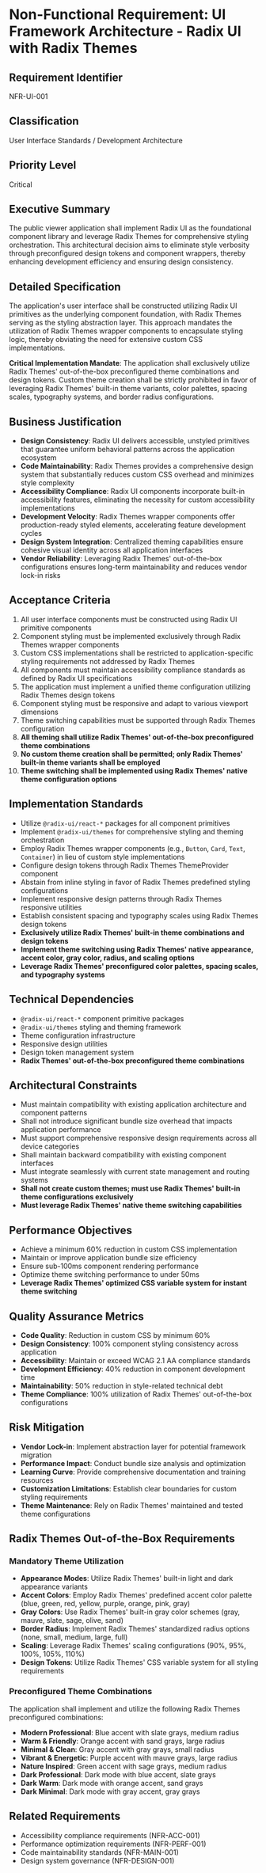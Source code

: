 # Non-Functional Requirement: UI Framework Architecture - Radix UI with Radix Themes

## Requirement Identifier
NFR-UI-001

## Classification
User Interface Standards / Development Architecture

## Priority Level
Critical

## Executive Summary
The public viewer application shall implement Radix UI as the foundational component library and leverage Radix Themes for comprehensive styling orchestration. This architectural decision aims to eliminate style verbosity through preconfigured design tokens and component wrappers, thereby enhancing development efficiency and ensuring design consistency.

## Detailed Specification
The application's user interface shall be constructed utilizing Radix UI primitives as the underlying component foundation, with Radix Themes serving as the styling abstraction layer. This approach mandates the utilization of Radix Themes wrapper components to encapsulate styling logic, thereby obviating the need for extensive custom CSS implementations.

**Critical Implementation Mandate**: The application shall exclusively utilize Radix Themes' out-of-the-box preconfigured theme combinations and design tokens. Custom theme creation shall be strictly prohibited in favor of leveraging Radix Themes' built-in theme variants, color palettes, spacing scales, typography systems, and border radius configurations.

## Business Justification
- **Design Consistency**: Radix UI delivers accessible, unstyled primitives that guarantee uniform behavioral patterns across the application ecosystem
- **Code Maintainability**: Radix Themes provides a comprehensive design system that substantially reduces custom CSS overhead and minimizes style complexity
- **Accessibility Compliance**: Radix UI components incorporate built-in accessibility features, eliminating the necessity for custom accessibility implementations
- **Development Velocity**: Radix Themes wrapper components offer production-ready styled elements, accelerating feature development cycles
- **Design System Integration**: Centralized theming capabilities ensure cohesive visual identity across all application interfaces
- **Vendor Reliability**: Leveraging Radix Themes' out-of-the-box configurations ensures long-term maintainability and reduces vendor lock-in risks

## Acceptance Criteria
1. All user interface components must be constructed using Radix UI primitive components
2. Component styling must be implemented exclusively through Radix Themes wrapper components
3. Custom CSS implementations shall be restricted to application-specific styling requirements not addressed by Radix Themes
4. All components must maintain accessibility compliance standards as defined by Radix UI specifications
5. The application must implement a unified theme configuration utilizing Radix Themes design tokens
6. Component styling must be responsive and adapt to various viewport dimensions
7. Theme switching capabilities must be supported through Radix Themes configuration
8. **All theming shall utilize Radix Themes' out-of-the-box preconfigured theme combinations**
9. **No custom theme creation shall be permitted; only Radix Themes' built-in theme variants shall be employed**
10. **Theme switching shall be implemented using Radix Themes' native theme configuration options**

## Implementation Standards
- Utilize `@radix-ui/react-*` packages for all component primitives
- Implement `@radix-ui/themes` for comprehensive styling and theming orchestration
- Employ Radix Themes wrapper components (e.g., `Button`, `Card`, `Text`, `Container`) in lieu of custom style implementations
- Configure design tokens through Radix Themes ThemeProvider component
- Abstain from inline styling in favor of Radix Themes predefined styling configurations
- Implement responsive design patterns through Radix Themes responsive utilities
- Establish consistent spacing and typography scales using Radix Themes design tokens
- **Exclusively utilize Radix Themes' built-in theme combinations and design tokens**
- **Implement theme switching using Radix Themes' native appearance, accent color, gray color, radius, and scaling options**
- **Leverage Radix Themes' preconfigured color palettes, spacing scales, and typography systems**

## Technical Dependencies
- `@radix-ui/react-*` component primitive packages
- `@radix-ui/themes` styling and theming framework
- Theme configuration infrastructure
- Responsive design utilities
- Design token management system
- **Radix Themes' out-of-the-box preconfigured theme combinations**

## Architectural Constraints
- Must maintain compatibility with existing application architecture and component patterns
- Shall not introduce significant bundle size overhead that impacts application performance
- Must support comprehensive responsive design requirements across all device categories
- Shall maintain backward compatibility with existing component interfaces
- Must integrate seamlessly with current state management and routing systems
- **Shall not create custom themes; must use Radix Themes' built-in theme configurations exclusively**
- **Must leverage Radix Themes' native theme switching capabilities**

## Performance Objectives
- Achieve a minimum 60% reduction in custom CSS implementation
- Maintain or improve application bundle size efficiency
- Ensure sub-100ms component rendering performance
- Optimize theme switching performance to under 50ms
- **Leverage Radix Themes' optimized CSS variable system for instant theme switching**

## Quality Assurance Metrics
- **Code Quality**: Reduction in custom CSS by minimum 60%
- **Design Consistency**: 100% component styling consistency across application
- **Accessibility**: Maintain or exceed WCAG 2.1 AA compliance standards
- **Development Efficiency**: 40% reduction in component development time
- **Maintainability**: 50% reduction in style-related technical debt
- **Theme Compliance**: 100% utilization of Radix Themes' out-of-the-box configurations

## Risk Mitigation
- **Vendor Lock-in**: Implement abstraction layer for potential framework migration
- **Performance Impact**: Conduct bundle size analysis and optimization
- **Learning Curve**: Provide comprehensive documentation and training resources
- **Customization Limitations**: Establish clear boundaries for custom styling requirements
- **Theme Maintenance**: Rely on Radix Themes' maintained and tested theme configurations

## Radix Themes Out-of-the-Box Requirements
### Mandatory Theme Utilization
- **Appearance Modes**: Utilize Radix Themes' built-in light and dark appearance variants
- **Accent Colors**: Employ Radix Themes' predefined accent color palette (blue, green, red, yellow, purple, orange, pink, gray)
- **Gray Colors**: Use Radix Themes' built-in gray color schemes (gray, mauve, slate, sage, olive, sand)
- **Border Radius**: Implement Radix Themes' standardized radius options (none, small, medium, large, full)
- **Scaling**: Leverage Radix Themes' scaling configurations (90%, 95%, 100%, 105%, 110%)
- **Design Tokens**: Utilize Radix Themes' CSS variable system for all styling requirements

### Preconfigured Theme Combinations
The application shall implement and utilize the following Radix Themes preconfigured combinations:
- **Modern Professional**: Blue accent with slate grays, medium radius
- **Warm & Friendly**: Orange accent with sand grays, large radius
- **Minimal & Clean**: Gray accent with gray grays, small radius
- **Vibrant & Energetic**: Purple accent with mauve grays, large radius
- **Nature Inspired**: Green accent with sage grays, medium radius
- **Dark Professional**: Dark mode with blue accent, slate grays
- **Dark Warm**: Dark mode with orange accent, sand grays
- **Dark Minimal**: Dark mode with gray accent, gray grays

## Related Requirements
- Accessibility compliance requirements (NFR-ACC-001)
- Performance optimization requirements (NFR-PERF-001)
- Code maintainability standards (NFR-MAIN-001)
- Design system governance (NFR-DESIGN-001)

